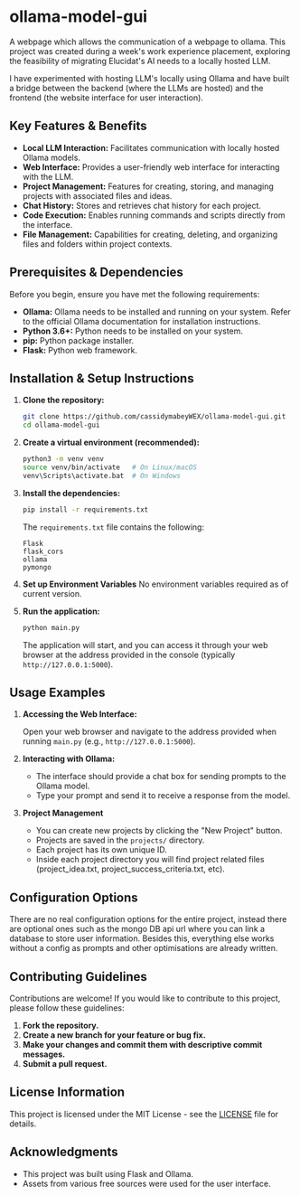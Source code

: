 # ollama-model-gui

A webpage which allows the communication of a webpage to ollama. This project was created during a week's work experience placement, exploring the feasibility of migrating Elucidat's AI needs to a locally hosted LLM.

I have experimented with hosting LLM's locally using Ollama and have built a bridge between the backend (where the LLMs are hosted) and the frontend (the website interface for user interaction).

## Key Features & Benefits

-   **Local LLM Interaction:** Facilitates communication with locally hosted Ollama models.
-   **Web Interface:** Provides a user-friendly web interface for interacting with the LLM.
-   **Project Management:**  Features for creating, storing, and managing projects with associated files and ideas.
-   **Chat History:** Stores and retrieves chat history for each project.
-   **Code Execution:** Enables running commands and scripts directly from the interface.
-   **File Management:** Capabilities for creating, deleting, and organizing files and folders within project contexts.

## Prerequisites & Dependencies

Before you begin, ensure you have met the following requirements:

-   **Ollama:**  Ollama needs to be installed and running on your system.  Refer to the official Ollama documentation for installation instructions.
-   **Python 3.6+:**  Python needs to be installed on your system.
-   **pip:** Python package installer.
-   **Flask:**  Python web framework.

## Installation & Setup Instructions

1.  **Clone the repository:**

    ```bash
    git clone https://github.com/cassidymabeyWEX/ollama-model-gui.git
    cd ollama-model-gui
    ```

2.  **Create a virtual environment (recommended):**

    ```bash
    python3 -m venv venv
    source venv/bin/activate   # On Linux/macOS
    venv\Scripts\activate.bat  # On Windows
    ```

3.  **Install the dependencies:**

    ```bash
    pip install -r requirements.txt
    ```

    The `requirements.txt` file contains the following:

    ```
    Flask
    flask_cors
    ollama
    pymongo
    ```

4.  **Set up Environment Variables**
    No environment variables required as of current version.

5.  **Run the application:**

    ```bash
    python main.py
    ```

    The application will start, and you can access it through your web browser at the address provided in the console (typically `http://127.0.0.1:5000`).

## Usage Examples

1.  **Accessing the Web Interface:**

    Open your web browser and navigate to the address provided when running `main.py` (e.g., `http://127.0.0.1:5000`).

2.  **Interacting with Ollama:**

    -   The interface should provide a chat box for sending prompts to the Ollama model.
    -   Type your prompt and send it to receive a response from the model.

3.  **Project Management**
    - You can create new projects by clicking the "New Project" button.
    - Projects are saved in the `projects/` directory.
    - Each project has its own unique ID.
    - Inside each project directory you will find project related files (project_idea.txt, project_success_criteria.txt, etc).

## Configuration Options

There are no real configuration options for the entire project, instead there are optional ones such as the mongo DB api url where you can link a database to store user information. Besides this, everything else works without a config as prompts and other optimisations are already written. 

## Contributing Guidelines

Contributions are welcome!  If you would like to contribute to this project, please follow these guidelines:

1.  **Fork the repository.**
2.  **Create a new branch for your feature or bug fix.**
3.  **Make your changes and commit them with descriptive commit messages.**
4.  **Submit a pull request.**

## License Information

This project is licensed under the MIT License - see the [LICENSE](LICENSE) file for details.

## Acknowledgments

-   This project was built using Flask and Ollama.
-   Assets from various free sources were used for the user interface.
